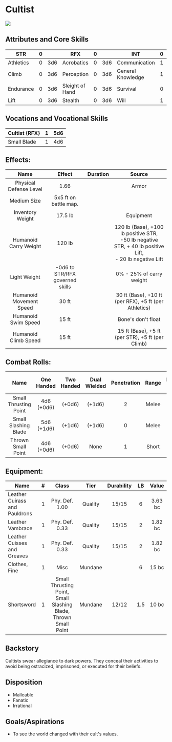 # Cultist

![](Cultist.jpg)

## Attributes and Core Skills

| STR       |   0   |       | RFX             |   0   |       | INT               |   0   |       |
| --------- | :---: | :---: | --------------- | :---: | :---: | ----------------- | :---: | :---: |
| Athletics |   0   |  3d6  | Acrobatics      |   0   |  3d6  | Communication     |   1   |  4d6  |
| Climb     |   0   |  3d6  | Perception      |   0   |  3d6  | General Knowledge |   1   |  4d6  |
| Endurance |   0   |  3d6  | Sleight of Hand |   0   |  3d6  | Survival          |   0   |  3d6  |
| Lift      |   0   |  3d6  | Stealth         |   0   |  3d6  | Will         |   1   |  4d6  |

## Vocations and Vocational Skills

| Cultist {RFX} |   1   |  5d6  |
| ------------- | :---: | :---: |
| Small Blade   |   1   |  4d6  |

## Effects:

|          Name           |             Effect              | Duration |                                                                  Source                                                                  |
| :---------------------: | :-----------------------------: | :------: | :--------------------------------------------------------------------------------------------------------------------------------------: |
| Physical Defense Level  |              1.66               |          |                                                                  Armor                                                                   |
|       Medium Size       |      5x5 ft on battle map.      |          |                                                                                                                                          |
|    Inventory Weight     |             17.5 lb             |          |                                                                Equipment                                                                 |
|  Humanoid Carry Weight  |             120 lb              |          | 120 lb (Base), +100 lb positive STR,<br />-50 lb negative STR, + 40 lb positive Lift,<br />- 20 lb negative Lift |
|      Light Weight       | -0d6 to STR/RFX governed skills |          |                                                         0% - 25% of carry weight                                                         |
| Humanoid Movement Speed |              30 ft              |          |                                          30 ft (Base), +10 ft (per RFX), +5 ft (per Athletics)                                           |
|   Humanoid Swim Speed   |              15 ft              |          |                                                            Bone's don't float                                                            |
|  Humanoid Climb Speed   |              15 ft              |          |                                             15 ft (Base), +5 ft (per STR), +5 ft (per Climb)                                             |

## Combat Rolls:

|         Name          | One<br />Handed | Two<br />Handed | Dual<br />Wielded | Penetration | Range | Damage<br />Types | Engageable<br />Opponents | Area Of<br />Effect | Resource<br />Class |
| :-------------------: | :-------------: | :-------------: | :---------------: | :---------: | :---: | :---------------: | :-----------------------: | :-----------------: | :-----------------: |
| Small Thrusting Point | 4d6<br />(+0d6) |     (+0d6)      |      (+1d6)       |      2      | Melee |      Pierce       |           Rapid           |        None         |        None         |
| Small Slashing Blade  | 5d6<br />(+1d6) |     (+1d6)      |      (+1d6)       |      0      | Melee |       Slash       |           Rapid           |        None         |        None         |
|  Thrown Small Point   | 4d6<br />(+0d6) |     (+0d6)      |       None        |      1      | Short |      Pierce       |           Quick           |        None         |        None         |

## Equipment:

| Name                          |   #   |                              Class                              |  Tier   | Durability |  LB   |  Value  |
| ----------------------------- | :---: | :-------------------------------------------------------------: | :-----: | :--------: | :---: | :-----: |
| Leather Cuirass and Pauldrons |   1   |                         Phy. Def. 1.00                          | Quality |   15/15    |   6   | 3.63 bc |
| Leather Vambrace              |   1   |                         Phy. Def. 0.33                          | Quality |   15/15    |   2   | 1.82 bc |
| Leather Cuisses and Greaves   |   1   |                         Phy. Def. 0.33                          | Quality |   15/15    |   2   | 1.82 bc |
| Clothes, Fine                 |   1   |                              Misc                               | Mundane |            |   6   |  15 bc  |
| Shortsword                    |   1   | Small Thrusting Point, Small Slashing Blade, Thrown Small Point | Mundane |   12/12    |  1.5  |  10 bc  |

## Backstory

Cultists swear allegiance to dark powers. They conceal
their activities to avoid being ostracized, imprisoned, or executed for their beliefs.

## Disposition

- Malleable
- Fanatic
- Irrational

## Goals/Aspirations

- To see the world changed with their cult's values.
